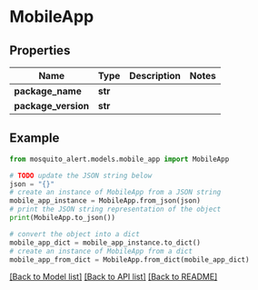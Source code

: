 # MobileApp


## Properties

Name | Type | Description | Notes
------------ | ------------- | ------------- | -------------
**package_name** | **str** |  | 
**package_version** | **str** |  | 

## Example

```python
from mosquito_alert.models.mobile_app import MobileApp

# TODO update the JSON string below
json = "{}"
# create an instance of MobileApp from a JSON string
mobile_app_instance = MobileApp.from_json(json)
# print the JSON string representation of the object
print(MobileApp.to_json())

# convert the object into a dict
mobile_app_dict = mobile_app_instance.to_dict()
# create an instance of MobileApp from a dict
mobile_app_from_dict = MobileApp.from_dict(mobile_app_dict)
```
[[Back to Model list]](../README.md#documentation-for-models) [[Back to API list]](../README.md#documentation-for-api-endpoints) [[Back to README]](../README.md)


